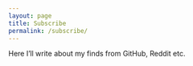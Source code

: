 ```yaml
---
layout: page
title: Subscribe
permalink: /subscribe/
---
```


Here I’ll write about my finds from GitHub, Reddit etc.
